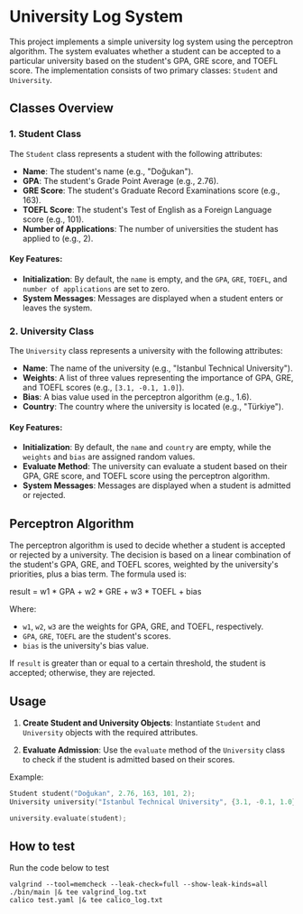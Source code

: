 # University Log System

This project implements a simple university log system using the perceptron algorithm. The system evaluates whether a student can be accepted to a particular university based on the student's GPA, GRE score, and TOEFL score. The implementation consists of two primary classes: `Student` and `University`.

## Classes Overview

### 1. Student Class
The `Student` class represents a student with the following attributes:

- **Name**: The student's name (e.g., "Doğukan").
- **GPA**: The student's Grade Point Average (e.g., 2.76).
- **GRE Score**: The student's Graduate Record Examinations score (e.g., 163).
- **TOEFL Score**: The student's Test of English as a Foreign Language score (e.g., 101).
- **Number of Applications**: The number of universities the student has applied to (e.g., 2).

#### Key Features:
- **Initialization**: By default, the `name` is empty, and the `GPA`, `GRE`, `TOEFL`, and `number of applications` are set to zero.
- **System Messages**: Messages are displayed when a student enters or leaves the system.

### 2. University Class
The `University` class represents a university with the following attributes:

- **Name**: The name of the university (e.g., "Istanbul Technical University").
- **Weights**: A list of three values representing the importance of GPA, GRE, and TOEFL scores (e.g., `[3.1, -0.1, 1.0]`).
- **Bias**: A bias value used in the perceptron algorithm (e.g., 1.6).
- **Country**: The country where the university is located (e.g., "Türkiye").

#### Key Features:
- **Initialization**: By default, the `name` and `country` are empty, while the `weights` and `bias` are assigned random values.
- **Evaluate Method**: The university can evaluate a student based on their GPA, GRE score, and TOEFL score using the perceptron algorithm.
- **System Messages**: Messages are displayed when a student is admitted or rejected.

## Perceptron Algorithm

The perceptron algorithm is used to decide whether a student is accepted or rejected by a university. The decision is based on a linear combination of the student's GPA, GRE, and TOEFL scores, weighted by the university's priorities, plus a bias term. The formula used is:

result = w1 * GPA + w2 * GRE + w3 * TOEFL + bias


Where:
- `w1`, `w2`, `w3` are the weights for GPA, GRE, and TOEFL, respectively.
- `GPA`, `GRE`, `TOEFL` are the student's scores.
- `bias` is the university's bias value.

If `result` is greater than or equal to a certain threshold, the student is accepted; otherwise, they are rejected.

## Usage

1. **Create Student and University Objects**: Instantiate `Student` and `University` objects with the required attributes.

2. **Evaluate Admission**: Use the `evaluate` method of the `University` class to check if the student is admitted based on their scores.

Example:
```cpp
Student student("Doğukan", 2.76, 163, 101, 2);
University university("Istanbul Technical University", {3.1, -0.1, 1.0}, 1.6, "Türkiye");

university.evaluate(student);
```

## How to test
Run the code below to test
```
valgrind --tool=memcheck --leak-check=full --show-leak-kinds=all ./bin/main |& tee valgrind_log.txt
calico test.yaml |& tee calico_log.txt
```
